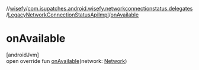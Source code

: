 //[wisefy](../../../index.md)/[com.isupatches.android.wisefy.networkconnectionstatus.delegates](../index.md)/[LegacyNetworkConnectionStatusApiImpl](index.md)/[onAvailable](on-available.md)

# onAvailable

[androidJvm]\
open override fun [onAvailable](on-available.md)(network: [Network](https://developer.android.com/reference/kotlin/android/net/Network.html))
